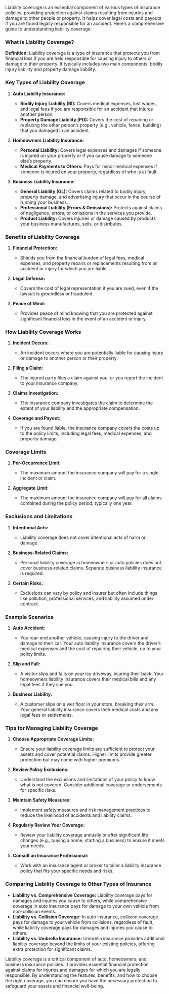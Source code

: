 Liability coverage is an essential component of various types of insurance policies, providing protection against claims resulting from injuries and damage to other people or property. It helps cover legal costs and payouts if you are found legally responsible for an accident. Here’s a comprehensive guide to understanding liability coverage:

### What is Liability Coverage?

**Definition:** Liability coverage is a type of insurance that protects you from financial loss if you are held responsible for causing injury to others or damage to their property. It typically includes two main components: bodily injury liability and property damage liability.

### Key Types of Liability Coverage

1. **Auto Liability Insurance:**
   - **Bodily Injury Liability (BI):** Covers medical expenses, lost wages, and legal fees if you are responsible for an accident that injures another person.
   - **Property Damage Liability (PD):** Covers the cost of repairing or replacing the other person’s property (e.g., vehicle, fence, building) that you damaged in an accident.

2. **Homeowners Liability Insurance:**
   - **Personal Liability:** Covers legal expenses and damages if someone is injured on your property or if you cause damage to someone else’s property.
   - **Medical Payments to Others:** Pays for minor medical expenses if someone is injured on your property, regardless of who is at fault.

3. **Business Liability Insurance:**
   - **General Liability (GL):** Covers claims related to bodily injury, property damage, and advertising injury that occur in the course of running your business.
   - **Professional Liability (Errors & Omissions):** Protects against claims of negligence, errors, or omissions in the services you provide.
   - **Product Liability:** Covers injuries or damage caused by products your business manufactures, sells, or distributes.

### Benefits of Liability Coverage

1. **Financial Protection:**
   - Shields you from the financial burden of legal fees, medical expenses, and property repairs or replacements resulting from an accident or injury for which you are liable.

2. **Legal Defense:**
   - Covers the cost of legal representation if you are sued, even if the lawsuit is groundless or fraudulent.

3. **Peace of Mind:**
   - Provides peace of mind knowing that you are protected against significant financial loss in the event of an accident or injury.

### How Liability Coverage Works

1. **Incident Occurs:**
   - An incident occurs where you are potentially liable for causing injury or damage to another person or their property.

2. **Filing a Claim:**
   - The injured party files a claim against you, or you report the incident to your insurance company.

3. **Claims Investigation:**
   - The insurance company investigates the claim to determine the extent of your liability and the appropriate compensation.

4. **Coverage and Payout:**
   - If you are found liable, the insurance company covers the costs up to the policy limits, including legal fees, medical expenses, and property damage.

### Coverage Limits

1. **Per-Occurrence Limit:**
   - The maximum amount the insurance company will pay for a single incident or claim.

2. **Aggregate Limit:**
   - The maximum amount the insurance company will pay for all claims combined during the policy period, typically one year.

### Exclusions and Limitations

1. **Intentional Acts:**
   - Liability coverage does not cover intentional acts of harm or damage.

2. **Business-Related Claims:**
   - Personal liability coverage in homeowners or auto policies does not cover business-related claims. Separate business liability insurance is required.

3. **Certain Risks:**
   - Exclusions can vary by policy and insurer but often include things like pollution, professional services, and liability assumed under contract.

### Example Scenarios

1. **Auto Accident:**
   - You rear-end another vehicle, causing injury to the driver and damage to their car. Your auto liability insurance covers the driver’s medical expenses and the cost of repairing their vehicle, up to your policy limits.

2. **Slip and Fall:**
   - A visitor slips and falls on your icy driveway, injuring their back. Your homeowners liability insurance covers their medical bills and any legal fees if they sue you.

3. **Business Liability:**
   - A customer slips on a wet floor in your store, breaking their arm. Your general liability insurance covers their medical costs and any legal fees or settlements.

### Tips for Managing Liability Coverage

1. **Choose Appropriate Coverage Limits:**
   - Ensure your liability coverage limits are sufficient to protect your assets and cover potential claims. Higher limits provide greater protection but may come with higher premiums.

2. **Review Policy Exclusions:**
   - Understand the exclusions and limitations of your policy to know what is not covered. Consider additional coverage or endorsements for specific risks.

3. **Maintain Safety Measures:**
   - Implement safety measures and risk management practices to reduce the likelihood of accidents and liability claims.

4. **Regularly Review Your Coverage:**
   - Review your liability coverage annually or after significant life changes (e.g., buying a home, starting a business) to ensure it meets your needs.

5. **Consult an Insurance Professional:**
   - Work with an insurance agent or broker to tailor a liability insurance policy that fits your specific needs and risks.

### Comparing Liability Coverage to Other Types of Insurance

- **Liability vs. Comprehensive Coverage:** Liability coverage pays for damages and injuries you cause to others, while comprehensive coverage in auto insurance pays for damage to your own vehicle from non-collision events.
- **Liability vs. Collision Coverage:** In auto insurance, collision coverage pays for damage to your vehicle from collisions, regardless of fault, while liability coverage pays for damages and injuries you cause to others.
- **Liability vs. Umbrella Insurance:** Umbrella insurance provides additional liability coverage beyond the limits of your existing policies, offering extra protection for significant claims.

Liability coverage is a critical component of auto, homeowners, and business insurance policies. It provides essential financial protection against claims for injuries and damages for which you are legally responsible. By understanding the features, benefits, and how to choose the right coverage, you can ensure you have the necessary protection to safeguard your assets and financial well-being.